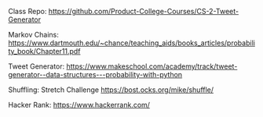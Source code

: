 Class Repo:
https://github.com/Product-College-Courses/CS-2-Tweet-Generator

Markov Chains:
https://www.dartmouth.edu/~chance/teaching_aids/books_articles/probability_book/Chapter11.pdf

Tweet Generator:
https://www.makeschool.com/academy/track/tweet-generator--data-structures---probability-with-python

Shuffling:
Stretch Challenge
https://bost.ocks.org/mike/shuffle/

Hacker Rank:
https://www.hackerrank.com/

